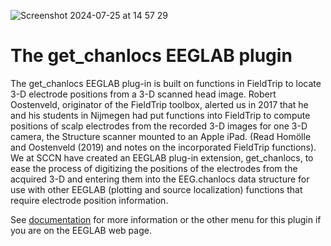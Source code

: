 ![Screenshot 2024-07-25 at 14 57 29](https://github.com/user-attachments/assets/fc3850a2-09d2-4341-aecf-a41fc39e0758)

# The get_chanlocs EEGLAB plugin
The get_chanlocs EEGLAB plug-in is built on functions in FieldTrip to locate 3-D electrode positions from a 3-D scanned head image. Robert Oostenveld, originator of the FieldTrip toolbox, alerted us in 2017 that he and his students in Nijmegen had put functions into FieldTrip to compute positions of scalp electrodes from the recorded 3-D images for one 3-D camera, the Structure scanner mounted to an Apple iPad. (Read Homölle and Oostenveld (2019) and notes on the incorporated FieldTrip functions). We at SCCN have created an EEGLAB plug-in extension, get_chanlocs, to ease the process of digitizing the positions of the electrodes from the acquired 3-D and entering them into the EEG.chanlocs data structure for use with other EEGLAB (plotting and source localization) functions that require electrode position information.

See [documentation](https://github.com/sccn/get_chanlocs/wiki) for more information or the other menu for this plugin if you are on the EEGLAB web page.
